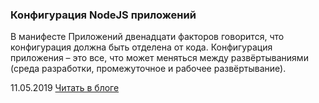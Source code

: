 ### Конфигурация NodeJS приложений

В манифесте Приложений двенадцати факторов говорится, что конфигурация должна быть отделена от кода. Конфигурация приложения – это все, что может меняться между развёртываниями (среда разработки, промежуточное и рабочее развёртывание).

11.05.2019 [Читать в блоге](https://blog.kamyshev.me/nodejs-config/?utm_source=personal_site)
